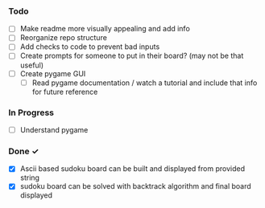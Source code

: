 ### Todo

- [ ] Make readme more visually appealing and add info 
- [ ] Reorganize repo structure
- [ ] Add checks to code to prevent bad inputs
- [ ] Create prompts for someone to put in their board? (may not be that useful)
- [ ] Create pygame GUI
  - [ ] Read pygame documentation / watch a tutorial and include that info for future reference  

### In Progress

- [ ] Understand pygame  

### Done ✓

- [x] Ascii based sudoku board can be built and displayed from provided string
- [x] sudoku board can be solved with backtrack algorithm and final board displayed
